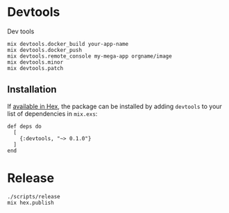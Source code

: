 # Devtools

Dev tools

```
mix devtools.docker_build your-app-name
mix devtools.docker_push
mix devtools.remote_console my-mega-app orgname/image
mix devtools.minor
mix devtools.patch
```

## Installation

If [available in Hex](https://hex.pm/docs/publish), the package can be installed
by adding `devtools` to your list of dependencies in `mix.exs`:

```
def deps do
  [
    {:devtools, "~> 0.1.0"}
  ]
end
```

# Release

```
./scripts/release
mix hex.publish
```

